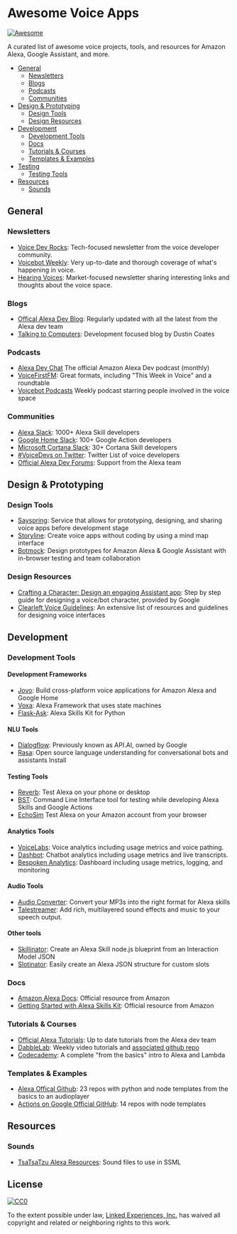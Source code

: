 # Awesome Voice Apps
[![Awesome](https://cdn.rawgit.com/sindresorhus/awesome/d7305f38d29fed78fa85652e3a63e154dd8e8829/media/badge.svg)](https://github.com/sindresorhus/awesome)


A curated list of awesome voice projects, tools, and resources for Amazon Alexa, Google Assistant, and more.

* [General](#general)
  * [Newsletters](#newsletters)
  * [Blogs](#blogs)
  * [Podcasts](#podcasts)
  * [Communities](#communities)
* [Design & Prototyping](#design--prototyping)
  * [Design Tools](#design-tools)
  * [Design Resources](#design-resources)
* [Development](#development)
  * [Development Tools](#development-tools)
  * [Docs](#docs)
  * [Tutorials & Courses](#tutorials--courses)
  * [Templates & Examples](#templates--examples)
* [Testing](#testing)
  * [Testing Tools](#testing-tools)
* [Resources](#resources)
  * [Sounds](#sounds)


## General

### Newsletters

* [Voice Dev Rocks](https://voicedev.rocks/): Tech-focused newsletter from the voice developer community.
* [Voicebot Weekly](https://www.voicebot.ai/subscribe/): Very up-to-date and thorough coverage of what's happening in voice.
* [Hearing Voices](https://www.getrevue.co/profile/hearingvoices): Market-focused newsletter sharing interesting links and thoughts about the voice space.

### Blogs

* [Offical Alexa Dev Blog](https://developer.amazon.com/blogs/alexa/): Regularly updated with all the latest from the Alexa dev team
* [Talking to Computers](http://www.talkingtocomputers.com/): Development focused blog by Dustin Coates

### Podcasts

* [Alexa Dev Chat](https://developer.amazon.com/alexa-skills-kit/developer-podcast) The official Amazon Alexa Dev podcast (monthly)
* [VoiceFirstFM](https://www.voicefirst.fm/): Great formats, including "This Week in Voice" and a roundtable
* [Voicebot Podcasts](https://www.voicebot.ai/voicebot-podcasts/) Weekly podcast starring people involved in the voice space

### Communities

* [Alexa Slack](http://www.alexaslack.com/): 1000+ Alexa Skill developers
* [Google Home Slack](http://googleslack.com/): 100+ Google Action developers
* [Microsoft Cortana Slack](http://bit.ly/2qRqHMw): 30+ Cortana Skill developers
* [#VoiceDevs on Twitter](https://twitter.com/jovotech/lists/voicedevs): Twitter List of voice developers
* [Official Alexa Dev Forums](https://forums.developer.amazon.com/spaces/165/index.html): Support from the Alexa team


## Design & Prototyping

### Design Tools

* [Sayspring](https://www.sayspring.com/): Service that allows for prototyping, designing, and sharing voice apps before development stage
* [Storyline](https://thestoryline.io): Create voice apps without coding by using a mind map interface
* [Botmock](https://botmock.com): Design prototypes for Amazon Alexa & Google Assistant with in-browser testing and team collaboration

### Design Resources

* [Crafting a Character: Design an engaging Assistant app](https://codelabs.developers.google.com/codelabs/conversation-design): Step by step guide for designing a voice/bot character, provided by Google
* [Clearleft Voice Guidelines](https://voiceguidelines.clearleft.com/): An extensive list of resources and guidelines for designing voice interfaces


## Development

### Development Tools

#### Development Frameworks

* [Jovo](https://github.com/jovotech/jovo-framework-nodejs/): Build cross-platform voice applications for Amazon Alexa and Google Home
* [Voxa](https://github.com/mediarain/voxa): Alexa Framework that uses state machines
* [Flask-Ask](https://github.com/johnwheeler/flask-ask): Alexa Skills Kit for Python

#### NLU Tools

* [Dialogflow](https://dialogflow.com/): Previously known as API.AI, owned by Google
* [Rasa](http://rasa.ai/): Open source language understanding for conversational bots and assistants
Install

#### Testing Tools

* [Reverb](https://reverb.ai/): Test Alexa on your phone or desktop
* [BST](https://bespoken.tools/bst): Command Line Interface tool for testing while developing Alexa Skills and Google Actions
* [EchoSim](https://echosim.io/) Test Alexa on your Amazon account from your browser

#### Analytics Tools
* [VoiceLabs](http://voicelabs.co/): Voice analytics including usage metrics and voice pathing.
* [Dashbot](https://www.dashbot.io/): Chatbot analytics including usage metrics and live transcripts.
* [Bespoken Analytics](https://bespoken.io/product/): Dashboard including usage metrics, logging, and monitoring

#### Audio Tools
* [Audio Converter](https://www.jovo.tech/audio-converter): Convert your MP3s into the right format for Alexa skills
* [Talestreamer](https://talestreamer.ai/): Add rich, multilayered sound effects and music to your speech output.

#### Other tools
* [Skillinator](https://skillinator.io/): Create an Alexa Skill node.js blueprint from an Interaction Model JSON
* [Slotinator](http://www.slotinator.io/): Easily create an Alexa JSON structure for custom slots


### Docs

* [Amazon Alexa Docs](https://developer.amazon.com/documentation): Official resource from Amazon
* [Getting Started with Alexa Skills Kit](https://developer.amazon.com/public/solutions/alexa/alexa-skills-kit/getting-started-guide): Official resource from Amazon

### Tutorials & Courses

* [Official Alexa Tutorials](https://developer.amazon.com/alexa-skills-kit/tutorials): Up to date tutorials from the Alexa dev team
* [DabbleLab](https://www.youtube.com/channel/UCfY-LopSxGekh9LruXLjffg/videos): Weekly video tutorials and [associated github repo](https://github.com/dabblelab)
* [Codecademy](https://www.codecademy.com/learn/learn-alexa-skills-kit): A complete "from the basics" intro to Alexa and Lambda

### Templates & Examples

* [Alexa Offical Github](https://github.com/alexa): 23 repos with python and node templates from the basics to an audioplayer
* [Actions on Google Official GitHub](https://github.com/actions-on-google): 14 repos with node templates


## Resources

### Sounds

* [TsaTsaTzu Alexa Resources](https://s3.amazonaws.com/tsatsatzu-alexa/index.htm): Sound files to use in SSML <audio> tags

## License

[![CC0](http://mirrors.creativecommons.org/presskit/buttons/88x31/svg/cc-zero.svg)](https://creativecommons.org/publicdomain/zero/1.0/)

To the extent possible under law, [Linked Experiences, Inc.](https://www.jovo.tech) has waived all copyright and related or neighboring rights to this work.
